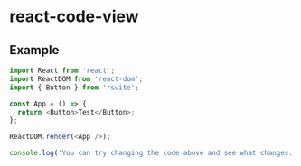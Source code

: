 # react-code-view

## Example

<!--start-code-->

```js
import React from 'react';
import ReactDOM from 'react-dom';
import { Button } from 'rsuite';

const App = () => {
  return <Button>Test</Button>;
};

ReactDOM.render(<App />);
```

<!--end-code-->

```js
console.log('You can try changing the code above and see what changes.');
```
